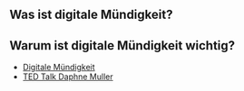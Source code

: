 ## Was ist digitale Mündigkeit?
## Warum ist digitale Mündigkeit wichtig?

+ [Digitale Mündigkeit](https://digitalcourage.de/digitale-selbstverteidigung/digitale-muendigkeit)
+ [TED Talk Daphne Muller](https://www.youtube.com/watch?v=H5fVIYCt_w8)
